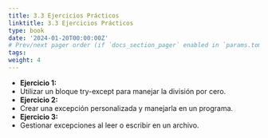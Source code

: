 ```yaml
---
title: 3.3 Ejercicios Prácticos
linktitle: 3.3 Ejercicios Prácticos
type: book
date: '2024-01-20T00:00:00Z'
# Prev/next pager order (if `docs_section_pager` enabled in `params.toml`)
tags: 
weight: 4
---
```


- **Ejercicio 1:**
- Utilizar un bloque try-except para manejar la división por cero.
- **Ejercicio 2:**
- Crear una excepción personalizada y manejarla en un programa.
- **Ejercicio 3:**
- Gestionar excepciones al leer o escribir en un archivo.
